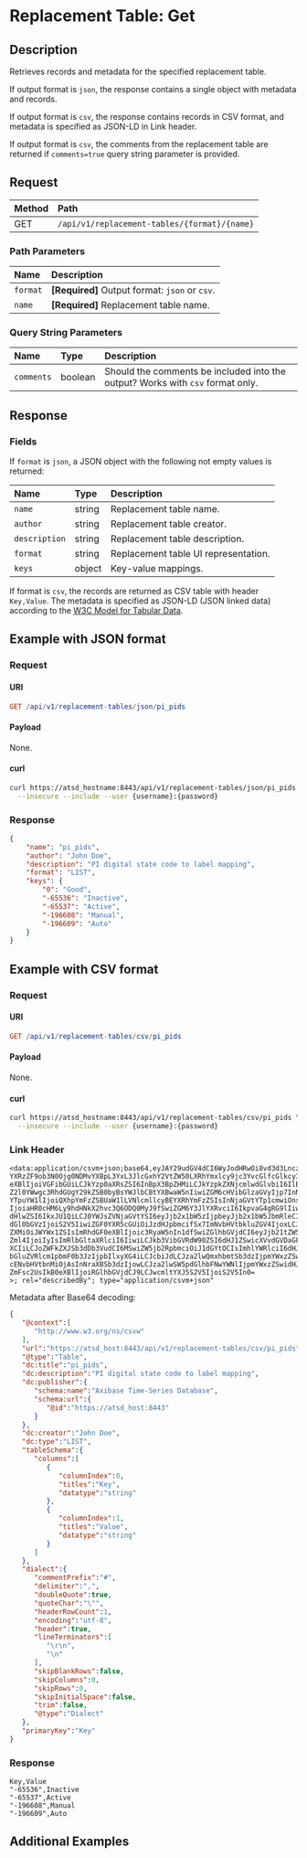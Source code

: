 # Replacement Table: Get

## Description

Retrieves records and metadata for the specified replacement table.

If output format is `json`, the response contains a single object with metadata and records.

If output format is `csv`, the response contains records in CSV format, and metadata is specified as JSON-LD in Link header.

If output format is `csv`, the comments from the replacement table are returned if `comments=true` query string parameter is provided.

## Request

| **Method** | **Path** |
|:---|:---|
| GET | `/api/v1/replacement-tables/{format}/{name}` |

### Path Parameters

| **Name** | **Description** |
|:---|:---|
| `format` | **[Required]** Output format: `json` or `csv`. |
| `name` | **[Required]** Replacement table name. |

### Query String Parameters

| **Name** | **Type** | **Description** |
|:---|:---|:---|
| `comments` | boolean | Should the comments be included into the output? Works with `csv` format only. |

## Response

### Fields

If `format` is `json`, a JSON object with the following not empty values is returned:

|**Name**|**Type**|**Description**|
|:---|:---|:---|
| `name` |string|Replacement table name.|
| `author` |string|Replacement table creator.|
| `description` |string|Replacement table description.|
| `format` |string|Replacement table UI representation.|
| `keys` |object|Key-value mappings.|

If format is `csv`, the records are returned as CSV table with header `Key,Value`. The metadata is specified as JSON-LD (JSON linked data) according to the [W3C Model for Tabular Data](https://www.w3.org/TR/tabular-data-model/).

## Example with JSON format

### Request

#### URI

```elm
GET /api/v1/replacement-tables/json/pi_pids
```

#### Payload

None.

#### curl

```bash
curl https://atsd_hostname:8443/api/v1/replacement-tables/json/pi_pids \
  --insecure --include --user {username}:{password}
```

### Response

```json
{
    "name": "pi_pids",
    "author": "John Doe",
    "description": "PI digital state code to label mapping",
    "format": "LIST",
    "keys": {
        "0": "Good",
        "-65536": "Inactive",
        "-65537": "Active",
        "-196608": "Manual",
        "-196609": "Auto"
    }
}

```

## Example with CSV format

### Request

#### URI

```elm
GET /api/v1/replacement-tables/csv/pi_pids
```

#### Payload

None.

#### curl

```bash
curl https://atsd_hostname:8443/api/v1/replacement-tables/csv/pi_pids \
  --insecure --include --user {username}:{password}
```

### Link Header

```csv
<data:application/csvm+json;base64,eyJAY29udGV4dCI6WyJodHRwOi8vd3d3LnczLm9yZy9ucy9jc3Z3Il0sInVybCI6Imh0dHBzOi8v
YXRzZF9ob3N0Ojg0NDMvYXBpL3YxL3JlcGxhY2VtZW50LXRhYmxlcy9jc3YvcGlfcGlkcyIsIkB0
eXBlIjoiVGFibGUiLCJkYzp0aXRsZSI6InBpX3BpZHMiLCJkYzpkZXNjcmlwdGlvbiI6IlBJIGRp
Z2l0YWwgc3RhdGUgY29kZSB0byBsYWJlbCBtYXBwaW5nIiwiZGM6cHVibGlzaGVyIjp7InNjaGVt
YTpuYW1lIjoiQXhpYmFzZSBUaW1lLVNlcmllcyBEYXRhYmFzZSIsInNjaGVtYTp1cmwiOnsiQGlk
IjoiaHR0cHM6Ly9hdHNkX2hvc3Q6ODQ0MyJ9fSwiZGM6Y3JlYXRvciI6IkpvaG4gRG9lIiwiZGM6
dHlwZSI6IkxJU1QiLCJ0YWJsZVNjaGVtYSI6eyJjb2x1bW5zIjpbeyJjb2x1bW5JbmRleCI6MCwi
dGl0bGVzIjoiS2V5IiwiZGF0YXR5cGUiOiJzdHJpbmcifSx7ImNvbHVtbkluZGV4IjoxLCJ0aXRs
ZXMiOiJWYWx1ZSIsImRhdGF0eXBlIjoic3RyaW5nIn1dfSwiZGlhbGVjdCI6eyJjb21tZW50UHJl
Zml4IjoiIyIsImRlbGltaXRlciI6IiwiLCJkb3VibGVRdW90ZSI6dHJ1ZSwicXVvdGVDaGFyIjoi
XCIiLCJoZWFkZXJSb3dDb3VudCI6MSwiZW5jb2RpbmciOiJ1dGYtOCIsImhlYWRlciI6dHJ1ZSwi
bGluZVRlcm1pbmF0b3JzIjpbIlxyXG4iLCJcbiJdLCJza2lwQmxhbmtSb3dzIjpmYWxzZSwic2tp
cENvbHVtbnMiOjAsInNraXBSb3dzIjowLCJza2lwSW5pdGlhbFNwYWNlIjpmYWxzZSwidHJpbSI6
ZmFsc2UsIkB0eXBlIjoiRGlhbGVjdCJ9LCJwcmltYXJ5S2V5IjoiS2V5In0=
>; rel="describedBy"; type="application/csvm+json"
```

Metadata after Base64 decoding:

```json
{
   "@context":[
      "http://www.w3.org/ns/csvw"
   ],
   "url":"https://atsd_host:8443/api/v1/replacement-tables/csv/pi_pids",
   "@type":"Table",
   "dc:title":"pi_pids",
   "dc:description":"PI digital state code to label mapping",
   "dc:publisher":{
      "schema:name":"Axibase Time-Series Database",
      "schema:url":{
         "@id":"https://atsd_host:8443"
      }
   },
   "dc:creator":"John Doe",
   "dc:type":"LIST",
   "tableSchema":{
      "columns":[
         {
            "columnIndex":0,
            "titles":"Key",
            "datatype":"string"
         },
         {
            "columnIndex":1,
            "titles":"Value",
            "datatype":"string"
         }
      ]
   },
   "dialect":{
      "commentPrefix":"#",
      "delimiter":",",
      "doubleQuote":true,
      "quoteChar":"\"",
      "headerRowCount":1,
      "encoding":"utf-8",
      "header":true,
      "lineTerminators":[
         "\r\n",
         "\n"
      ],
      "skipBlankRows":false,
      "skipColumns":0,
      "skipRows":0,
      "skipInitialSpace":false,
      "trim":false,
      "@type":"Dialect"
   },
   "primaryKey":"Key"
}
```

### Response

```csv
Key,Value
"-65536",Inactive
"-65537",Active
"-196608",Manual
"-196609",Auto
```

## Additional Examples
